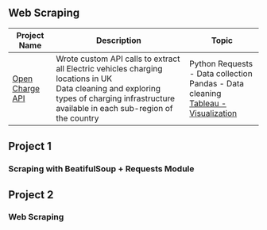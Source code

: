 ## Web Scraping


|**Project Name**|**Description**|**Topic**|
|---|---|---|
|[Open Charge API](https://github.com/diana-kungu/Web-Scraping/blob/main/Open_charge_api.py)|Wrote custom API calls to extract all Electric vehicles charging locations in UK <br> Data cleaning and exploring types of charging infrastructure available in each sub-region of the country|Python Requests - Data collection <br> Pandas - Data cleaning <br> [Tableau - Visualization](https://public.tableau.com/app/profile/dianakungu/viz/EVChargingPointsinUK/EVInfrustuctureDashboard)|
## Project 1
### Scraping with BeatifulSoup + Requests Module 



## Project 2
### Web Scraping 

